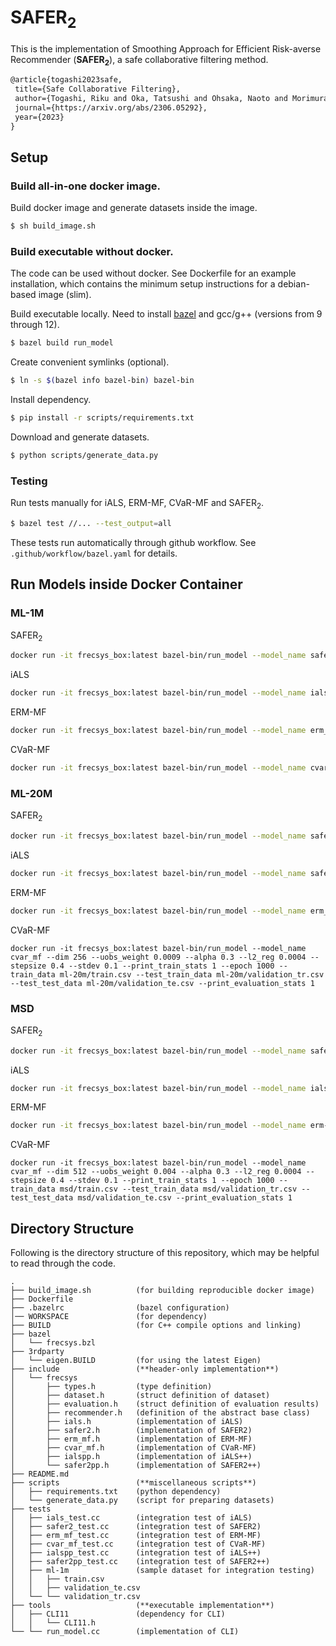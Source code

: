 # SAFER<sub>2</sub>
This is the implementation of Smoothing Approach for Efficient Risk-averse Recommender (**SAFER<sub>2</sub>**), a safe collaborative filtering method.

```tex
@article{togashi2023safe,
 title={Safe Collaborative Filtering},
 author={Togashi, Riku and Oka, Tatsushi and Ohsaka, Naoto and Morimura, Tetsuro},
 journal={https://arxiv.org/abs/2306.05292},
 year={2023}
}
```

## Setup

### Build all-in-one docker image.
Build docker image and generate datasets inside the image.
```sh
$ sh build_image.sh
```

### Build executable without docker.
The code can be used without docker.
See Dockerfile for an example installation, which contains the minimum setup instructions for a debian-based image (slim).

Build executable locally. Need to install [bazel](https://github.com/bazelbuild/bazel) and gcc/g++ (versions from 9 through 12).
```sh
$ bazel build run_model
```

Create convenient symlinks (optional).
```sh
$ ln -s $(bazel info bazel-bin) bazel-bin
```

Install dependency.
```sh
$ pip install -r scripts/requirements.txt
```

Download and generate datasets.
```sh
$ python scripts/generate_data.py
```

### Testing
Run tests manually for iALS, ERM-MF, CVaR-MF and SAFER<sub>2</sub>.
```sh
$ bazel test //... --test_output=all
```
These tests run automatically through github workflow.
See `.github/workflow/bazel.yaml` for details.


## Run Models inside Docker Container
### ML-1M
SAFER<sub>2</sub>
```sh
docker run -it frecsys_box:latest bazel-bin/run_model --model_name safer2 --dim 32 --uobs_weight 0.004 --alpha 0.3 --l2_reg 0.004 --use_snr 0 --xi_iterations 5 --pd_iterations 1 --stdev 0.1 --print_train_stats 1 --epoch 50 --train_data ml-1m/train.csv --test_train_data ml-1m/validation_tr.csv --test_test_data ml-1m/validation_te.csv --print_evaluation_stats 1 --bandwidth 0.15
```

iALS
```sh
docker run -it frecsys_box:latest bazel-bin/run_model --model_name ials --dim 32 --uobs_weight 0.2 --l2_reg 0.006 --stdev 0.1 --print_train_stats 1 --epoch 50 --train_data ml-1m/train.csv --test_train_data ml-1m/validation_tr.csv --test_test_data ml-1m/validation_te.csv --print_evaluation_stats 1
```

ERM-MF
```sh
docker run -it frecsys_box:latest bazel-bin/run_model --model_name erm_mf --dim 32 --uobs_weight 0.004 --alpha 0.3 --l2_reg 0.005 --stdev 0.1 --print_train_stats 1 --epoch 50 --train_data ml-1m/train.csv --test_train_data ml-1m/validation_tr.csv --test_test_data ml-1m/validation_te.csv --print_evaluation_stats 1
```

CVaR-MF
```sh
docker run -it frecsys_box:latest bazel-bin/run_model --model_name cvar_mf --dim 32 --uobs_weight 0.008 --alpha 0.3 --l2_reg 0.002 --stepsize 0.4 --stdev 0.1 --print_train_stats 1 --epoch 300 --train_data ml-1m/train.csv --test_train_data ml-1m/validation_tr.csv --test_test_data ml-1m/validation_te.csv --print_evaluation_stats 1
```

### ML-20M
SAFER<sub>2</sub>
```sh
docker run -it frecsys_box:latest bazel-bin/run_model --model_name safer2 --dim 256 --uobs_weight 0.002 --alpha 0.3 --l2_reg 0.002 --stdev 0.1 --print_train_stats 1 --epoch 50 --train_data ml-20m/train.csv --test_train_data ml-20m/validation_tr.csv --test_test_data ml-20m/validation_te.csv --bandwidth 0.18 --pd_iterations 1 --xi_iterations 5 --print_evaluation_stats 1 --use_snr 1 --sampling_ratio 0.1
```

iALS
```sh
docker run -it frecsys_box:latest bazel-bin/run_model --model_name safer2 --dim 256 --uobs_weight 0.1 --l2_reg 0.003 --stdev 0.1 --print_train_stats 1 --epoch 50 --train_data ml-20m/train.csv --test_train_data ml-20m/validation_tr.csv --test_test_data ml-20m/validation_te.csv --print_evaluation_stats 1
```

ERM-MF
```sh
docker run -it frecsys_box:latest bazel-bin/run_model --model_name erm_mf --dim 256 --uobs_weight 0.002 --alpha 0.3 --l2_reg 0.003 --stdev 0.1 --print_train_stats 1 --epoch 50 --train_data ml-20m/train.csv --test_train_data ml-20m/validation_tr.csv --test_test_data ml-20m/validation_te.csv --print_evaluation_stats 1 --use_snr 1 --sampling_ratio 0.1
```

CVaR-MF
```
docker run -it frecsys_box:latest bazel-bin/run_model --model_name cvar_mf --dim 256 --uobs_weight 0.0009 --alpha 0.3 --l2_reg 0.0004 --stepsize 0.4 --stdev 0.1 --print_train_stats 1 --epoch 1000 --train_data ml-20m/train.csv --test_train_data ml-20m/validation_tr.csv --test_test_data ml-20m/validation_te.csv --print_evaluation_stats 1
```

### MSD
SAFER<sub>2</sub>
```sh
docker run -it frecsys_box:latest bazel-bin/run_model --model_name safer2 --dim 512 --uobs_weight 0.0004 --alpha 0.3 --l2_reg 0.0012 --l2_reg_exp 1.0 --stdev 0.1 --print_train_stats 1 --epoch 50 --train_data msd/train.csv --test_train_data msd/validation_tr.csv --test_test_data msd/validation_te.csv --bandwidth 0.1 --pd_iterations 1 --xi_iterations 5 --print_evaluation_stats 1 --use_snr 1 --sampling_ratio 0.1
```

iALS
```sh
docker run -it frecsys_box:latest bazel-bin/run_model --model_name ials --dim 512 --uobs_weight 0.05 --l2_reg 0.002 --stdev 0.1 --print_train_stats 1 --epoch 50 --train_data msd/train.csv --test_train_data msd/validation_tr.csv --test_test_data msd/validation_te.csv --print_evaluation_stats 1
```

ERM-MF
```sh
docker run -it frecsys_box:latest bazel-bin/run_model --model_name erm-mf --dim 512 --uobs_weight 0.0004 --alpha 0.3 --l2_reg 0.0012 --l2_reg_exp 1.0 --stdev 0.1 --print_train_stats 1 --epoch 50 --train_data msd/train.csv --test_train_data msd/validation_tr.csv --test_test_data msd/validation_te.csv --print_evaluation_stats 1
```

CVaR-MF
```
docker run -it frecsys_box:latest bazel-bin/run_model --model_name cvar_mf --dim 512 --uobs_weight 0.004 --alpha 0.3 --l2_reg 0.0004 --stepsize 0.4 --stdev 0.1 --print_train_stats 1 --epoch 1000 --train_data msd/train.csv --test_train_data msd/validation_tr.csv --test_test_data msd/validation_te.csv --print_evaluation_stats 1
```


## Directory Structure
Following is the directory structure of this repository,
which may be helpful to read through the code.

```
.
├── build_image.sh          (for building reproducible docker image)
├── Dockerfile
├── .bazelrc                (bazel configuration)
│── WORKSPACE               (for dependency)
├── BUILD                   (for C++ compile options and linking)
├── bazel
│   └── frecsys.bzl
├── 3rdparty
│   └── eigen.BUILD         (for using the latest Eigen)
├── include                 (**header-only implementation**)
│   └── frecsys
│       ├── types.h         (type definition)
│       ├── dataset.h       (struct definition of dataset)
│       ├── evaluation.h    (struct definition of evaluation results)
│       ├── recommender.h   (definition of the abstract base class)
│       ├── ials.h          (implementation of iALS)
│       ├── safer2.h        (implementation of SAFER2)
│       ├── erm_mf.h        (implementation of ERM-MF)
│       ├── cvar_mf.h       (implementation of CVaR-MF)
│       ├── ialspp.h        (implementation of iALS++)
│       └── safer2pp.h      (implementation of SAFER2++)
├── README.md
├── scripts                 (**miscellaneous scripts**)
│   ├── requirements.txt    (python dependency)
│   └── generate_data.py    (script for preparing datasets)
├── tests
│   ├── ials_test.cc        (integration test of iALS)
│   ├── safer2_test.cc      (integration test of SAFER2)
│   ├── erm_mf_test.cc      (integration test of ERM-MF)
│   ├── cvar_mf_test.cc     (integration test of CVaR-MF)
│   ├── ialspp_test.cc      (integration test of iALS++)
│   ├── safer2pp_test.cc    (integration test of SAFER2++)
│   ├── ml-1m               (sample dataset for integration testing)
│   │   ├── train.csv
│   │   ├── validation_te.csv
│   └── └── validation_tr.csv
├── tools                   (**executable implementation**)
│   ├── CLI11               (dependency for CLI)
│   │   └── CLI11.h
└── └── run_model.cc        (implementation of CLI)
```

